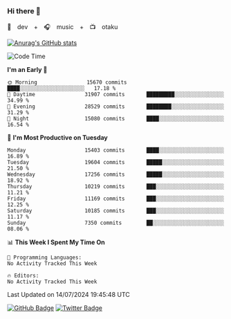### Hi there 👋

🚀　dev　+　🎧　music　+　📺　otaku


[![Anurag's GitHub stats](https://github-readme-stats.vercel.app/api?username=koheitasaka&count_private=true&show_icons=true&theme=monokai)](https://github.com/koheitasaka/github-readme-stats)

<!--START_SECTION:waka-->
![Code Time](http://img.shields.io/badge/Code%20Time-1%2C161%20hrs%2023%20mins-blue)

**I'm an Early 🐤** 

```text
🌞 Morning                15670 commits       ████░░░░░░░░░░░░░░░░░░░░░   17.18 % 
🌆 Daytime                31907 commits       █████████░░░░░░░░░░░░░░░░   34.99 % 
🌃 Evening                28529 commits       ████████░░░░░░░░░░░░░░░░░   31.29 % 
🌙 Night                  15080 commits       ████░░░░░░░░░░░░░░░░░░░░░   16.54 % 
```
📅 **I'm Most Productive on Tuesday** 

```text
Monday                   15403 commits       ████░░░░░░░░░░░░░░░░░░░░░   16.89 % 
Tuesday                  19604 commits       █████░░░░░░░░░░░░░░░░░░░░   21.50 % 
Wednesday                17256 commits       █████░░░░░░░░░░░░░░░░░░░░   18.92 % 
Thursday                 10219 commits       ███░░░░░░░░░░░░░░░░░░░░░░   11.21 % 
Friday                   11169 commits       ███░░░░░░░░░░░░░░░░░░░░░░   12.25 % 
Saturday                 10185 commits       ███░░░░░░░░░░░░░░░░░░░░░░   11.17 % 
Sunday                   7350 commits        ██░░░░░░░░░░░░░░░░░░░░░░░   08.06 % 
```


📊 **This Week I Spent My Time On** 

```text
💬 Programming Languages: 
No Activity Tracked This Week

🔥 Editors: 
No Activity Tracked This Week
```


 Last Updated on 14/07/2024 19:45:48 UTC
<!--END_SECTION:waka-->

[![GitHub Badge](https://img.shields.io/badge/GitHub-100000?style=for-the-badge&logo=github&logoColor=white)](https://github.com/koheitasaka)
[![Twitter Badge](https://img.shields.io/badge/Twitter-1DA1F2?style=for-the-badge&logo=twitter&logoColor=white)](https://twitter.com/sleep_asleep_)
